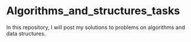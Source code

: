 # Algorithms_and_structures_tasks
In this repository, I will post my solutions to problems on algorithms and data structures.

